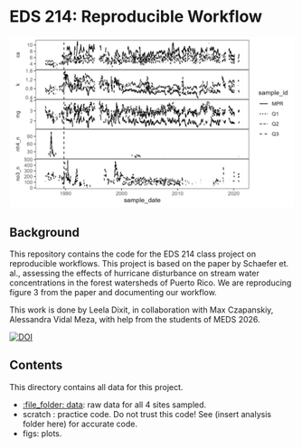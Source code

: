 # EDS 214: Reproducible Workflow

![Reproduced Figure 3](figs/figure-3.jpg)

## Background
This repository contains the code for the EDS 214 class project on reproducible workflows. This project is based on the paper by Schaefer et. al., assessing the effects of hurricane disturbance on stream water concentrations in the forest watersheds of Puerto Rico. We are reproducing figure 3 from the paper and documenting our workflow.

This work is done by Leela Dixit, in collaboration with Max Czapanskiy, Alessandra Vidal Meza, with help from the students of MEDS 2026.

[![DOI](https://www.cambridge.org/core/journals/journal-of-tropical-ecology/article/effects-of-hurricane-disturbance-on-stream-water-concentrations-and-fluxes-in-eight-tropical-forest-watersheds-of-the-luquillo-experimental-forest-puerto-rico/2511D4A53DA2C95406014ED75441E77B)](https://doi.org/10.1017/s0266467400001358)

## Contents
This directory contains all data for this project.
- [:file\_folder: data](/data_raw): raw data for all 4 sites sampled.
- scratch : practice code. Do not trust this code! See (insert analysis folder here) for accurate code.
- figs: plots.